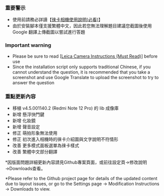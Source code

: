 ### 重要警示
- 使用前請務必詳讀【[徠卡相機使用說明(必看)](https://github.com/a406010503/Miui_Camera/blob/main/Leica.md)】
- 由於安裝腳本僅支援繁體中文，因此若您無法理解題目建議您截圖後使用 Google 翻譯上傳截圖以嘗試進行答題

### Important warning
- Please be sure to read [[Leica Camera Instructions (Must Read)](https://github.com/a406010503/Miui_Camera/blob/main/Leica_en.md)] before use
- Since the installation script only supports traditional Chinese, if you cannot understand the question, it is recommended that you take a screenshot and use Google Translate to upload the screenshot to try to answer the question

### 重點更新內容
- 移植 v4.5.001140.2 (Redmi Note 12 Pro) 的 lib 成像庫
- 新增 懸浮快門鍵
- 新增 化妝鏡
- 新增 聲音設定
- 修正 萌拍形象無法使用
- 修正 初次進入相機時的徠卡介紹圖與文字說明不符情形
- 改善 更多模式面板選單為徠卡樣式
- 改善 繁體中文部分翻譯

*因版面問題詳細更新內容請見Github專案頁面，或前往設定頁→修改說明→Downloads查看。

*Please refer to the Github project page for details of the updated content due to layout issues, or go to the Settings page → Modification Instructions → Downloads to view.
